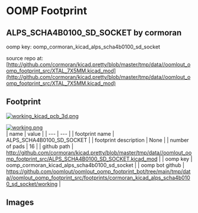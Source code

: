 # OOMP Footprint  
## ALPS_SCHA4B0100_SD_SOCKET  by cormoran  
  
oomp key: oomp_cormoran_kicad_alps_scha4b0100_sd_socket  
  
source repo at: [http://github.com/cormoran/kicad.pretty/blob/master/tmp/data//oomlout_oomp_footprint_src/XTAL_7X5MM.kicad_mod](http://github.com/cormoran/kicad.pretty/blob/master/tmp/data//oomlout_oomp_footprint_src/XTAL_7X5MM.kicad_mod)  
## Footprint  
  
[![working_kicad_pcb_3d.png](working_kicad_pcb_3d_600.png)](working_kicad_pcb_3d.png)  
  
[![working.png](working_600.png)](working.png)  
| name | value | 
| --- | --- | 
| footprint name | ALPS_SCHA4B0100_SD_SOCKET | 
| footprint description | None | 
| number of pads | 16 | 
| github path | http://github.com/cormoran/kicad.pretty/blob/master/tmp/data//oomlout_oomp_footprint_src/ALPS_SCHA4B0100_SD_SOCKET.kicad_mod | 
| oomp key | oomp_cormoran_kicad_alps_scha4b0100_sd_socket | 
| oomp bot github | https://github.com/oomlout/oomlout_oomp_footprint_bot/tree/main/tmp/data//oomlout_oomp_footprint_src/footprints/cormoran_kicad_alps_scha4b0100_sd_socket/working | 
## Images  
